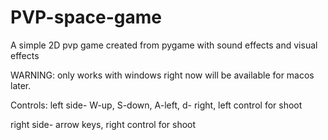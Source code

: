 # PVP-space-game
A simple 2D pvp game created from pygame with sound effects and visual effects 

WARNING:
only works with windows right now will be available for macos later.

Controls:
left side- W-up, S-down, A-left, d- right, left control for shoot

right side- arrow keys, right control for shoot
